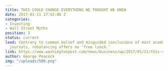```yaml
---
title: THIS COULD CHANGE EVERYTHING WE THOUGHT WE KNEW
date: 2017-01-11 17:52:00 Z
categories:
- Investing
- Wall Street Myths
position: 3
status: current
lead: Contrary to common belief and misguided conclusions of most academic finance
  journals, rebalancing offers no ‘free lunch.’
link: https://www.washingtonpost.com/news/business/wp/2017/01/11/this-could-change-everything-we-thought-we-knew-about-investing/?utm_term=.545e2fff30fb
author: George Peacock
img: "/uploads/500.png"
---
```


